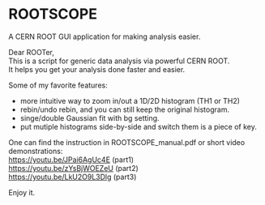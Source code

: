 # ROOTSCOPE
A CERN ROOT GUI application for making analysis easier. <br>

Dear ROOTer, <br>
This is a script for generic data analysis via powerful CERN ROOT. <br>
It helps you get your analysis done faster and easier.<br>

Some of my favorite features:<br>
* more intuitive way to zoom in/out a 1D/2D histogram (TH1 or TH2)<br>
* rebin/undo rebin, and you can still keep the original histogram.<br>
* singe/double Gaussian fit with bg setting.<br>
* put mutiple histograms side-by-side and switch them is a piece of key.<br>


One can find the instruction in ROOTSCOPE_manual.pdf 
or short video demonstrations: <br>
https://youtu.be/JPai6AgUc4E (part1) <br>
https://youtu.be/zYsBjWOEZeU (part2) <br>
https://youtu.be/LkU2O9L3Dlg (part3) <br>

Enjoy it.
